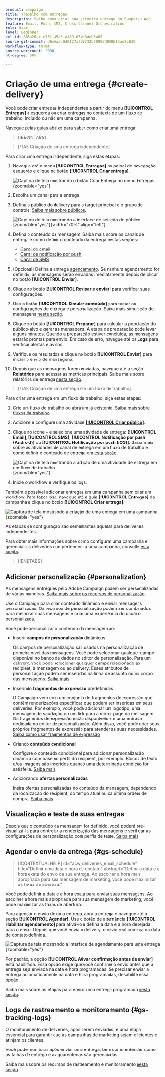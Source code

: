 ```yaml
---
product: campaign
title: Trabalho com entregas
description: Saiba como criar sua primeira entrega no Campaign Web
feature: Email, Push, SMS, Cross Channel Orchestration
role: User
level: Beginner
exl-id: 803a20ac-e75f-45c6-af89-054b84eb3405
source-git-commit: d6c6aac9d9127a770732b709873008613ae8c639
workflow-type: tm+mt
source-wordcount: '930'
ht-degree: 50%

---
```


# Criação de uma entrega {#create-delivery}

Você pode criar entregas independentes a partir do menu **[!UICONTROL Entregas]** à esquerda ou criar entregas no contexto de um fluxo de trabalho, incluído ou não em uma campanha.

Navegue pelas guias abaixo para saber como criar uma entrega:

>[!BEGINTABS]

>[!TAB Criação de uma entrega independente]

Para criar uma entrega independente, siga estas etapas:

1. Navegue até o menu **[!UICONTROL Entregas]** no painel de navegação esquerdo e clique no botão **[!UICONTROL Criar entrega]**.

   ![Captura de tela mostrando o botão Criar Entrega no menu Entregas](assets/create-a-delivery.png){zoomable="yes"}

1. Escolha um canal para a entrega. 
1. Defina o público do delivery para o target principal e o grupo de controle. [Saiba mais sobre públicos](../audience/about-recipients.md).

   ![Captura de tela mostrando a interface de seleção de público](assets/select-audience.png){zoomable="yes"}{width="70%" align="left"}

1. Defina o conteúdo da mensagem. Saiba mais sobre os canais de entrega e como definir o conteúdo da entrega nestas seções:

   * [Canal de email](../email/create-email.md)
   * [Canal de notificação por push](../push/gs-push.md)
   * [Canal de SMS](../sms/create-sms.md)

1. (Opcional) Defina a entrega [agendamento](#gs-schedule). Se nenhum agendamento for definido, as mensagens serão enviadas imediatamente depois de clicar no botão **[!UICONTROL Enviar]**.
1. Clique no botão **[!UICONTROL Revisar e enviar]** para verificar suas configurações.
1. Use o botão **[!UICONTROL Simular conteúdo]** para testar as configurações de entrega e personalização. Saiba mais simulação de mensagens [nesta seção](../preview-test/preview-test.md).
1. Clique no botão **[!UICONTROL Preparar]** para calcular a população do público-alvo e gerar as mensagens. A etapa de preparação pode levar alguns minutos. Quando a preparação estiver concluída, as mensagens estarão prontas para envio. Em caso de erro, navegue até os **Logs** para verificar alertas e avisos.
1. Verifique os resultados e clique no botão **[!UICONTROL Enviar]** para iniciar o envio de mensagens.
1. Depois que as mensagens forem enviadas, navegue até a seção **Relatórios** para acessar as métricas principais. Saiba mais sobre relatórios de entrega [nesta seção](../reporting/delivery-reports.md).

>[!TAB Criação de uma entrega em um fluxo de trabalho]

Para criar uma entrega em um fluxo de trabalho, siga estas etapas:

1. Crie um fluxo de trabalho ou abra um já existente. [Saiba mais sobre fluxos de trabalho](../workflows/gs-workflow-creation.md#gs-workflow-steps)
1. Adicione e configure uma atividade [**[!UICONTROL Criar público]**](../workflows/activities/build-audience.md).
1. Clique no ícone `+` e selecione uma atividade de entrega: **[!UICONTROL Email]**, **[!UICONTROL SMS]**, **[!UICONTROL Notificação por push (Android)]** ou **[!UICONTROL Notificação por push (iOS)]**. Saiba mais sobre as atividades de canal de entrega em um fluxo de trabalho e como definir o conteúdo de entrega em [esta seção](../workflows/activities/channels.md).

   ![Captura de tela mostrando a adição de uma atividade de entrega em um fluxo de trabalho](assets/add-delivery-in-wf.png){zoomable="yes"}

1. Inicie o workflow e verifique os logs.

Também é possível adicionar entregas em uma campanha sem criar um workflow. Para fazer isso, navegue até a guia **[!UICONTROL Entregas]** da campanha e clique no botão **[!UICONTROL Criar entrega]**.

![Captura de tela mostrando a criação de uma entrega em uma campanha](assets/new-campaign-delivery.png){zoomable="yes"}

As etapas de configuração são semelhantes àquelas para deliveries independentes.

Para obter mais informações sobre como configurar uma campanha e gerenciar os deliveries que pertencem a uma campanha, consulte [esta seção](../campaigns/gs-campaigns.md).

>[!ENDTABS]

## Adicionar personalização {#personalization}

As mensagens entregues pelo Adobe Campaign podem ser personalizadas de várias maneiras. [Saiba mais sobre os recursos de personalização](../personalization/gs-personalization.md).

Use o Campaign para criar conteúdo dinâmico e enviar mensagens personalizadas. Os recursos de personalização podem ser combinados para melhorar suas mensagens e criar uma experiência do usuário personalizada.

Você pode personalizar o conteúdo da mensagem ao:

* Inserir **campos de personalização** dinâmicos

  Os campos de personalização são usados na personalização de primeiro nível das mensagens. Você pode selecionar qualquer campo disponível no banco de dados no editor de personalização. Para um delivery, você pode selecionar qualquer campo relacionado ao recipient, à mensagem ou ao delivery. Esses atributos de personalização podem ser inseridos na linha de assunto ou no corpo das mensagens. [Saiba mais](../personalization/personalize.md)

* Inserindo **fragmentos de expressão** predefinidos

  O Campaign vem com um conjunto de fragmentos de expressão que contêm renderizações específicas que podem ser inseridas em seus deliveries. Por exemplo, você pode adicionar um logotipo, uma mensagem de saudação ou um link para a mirror page da mensagem. Os fragmentos de expressão estão disponíveis em uma entrada dedicada no editor de personalização. Além disso, você pode criar seus próprios fragmentos de expressão para atender às suas necessidades. [Saiba como usar fragmentos de expressão](../content/use-expression-fragments.md)

* Criando **conteúdo condicional**

  Configure o conteúdo condicional para adicionar personalização dinâmica com base no perfil do recipient, por exemplo. Blocos de texto e/ou imagens são inseridos quando uma determinada condição for satisfeita. [Saiba mais](../personalization/conditions.md)

* Adicionando **ofertas personalizadas**

  Insira ofertas personalizadas no conteúdo da mensagem, dependendo da localização do recipient, do tempo atual ou da última ordem de compra. [Saiba mais](../msg/offers.md)

## Visualização e teste de suas entregas

Depois que o conteúdo da mensagem for definido, você poderá pré-visualizá-lo para controlar a renderização das mensagens e verificar as configurações de personalização com perfis de teste. [Saiba mais](../preview-test/preview-test.md)

## Agendar o envio da entrega {#gs-schedule}

>[!CONTEXTUALHELP]
>id="acw_deliveries_email_schedule"
>title="Definir uma data e hora de contato"
>abstract="Defina a data e a hora exata do envio da sua entrega. Ao escolher a hora mais apropriada para sua mensagem de marketing, você pode maximizar as taxas de abertura."

Você pode definir a data e a hora exata para enviar suas mensagens. Ao escolher a hora mais apropriada para sua mensagem de marketing, você pode maximizar as taxas de abertura.

Para agendar o envio de uma entrega, abra a entrega e navegue até a seção **[!UICONTROL Agendar]**. Use o botão de alternância **[!UICONTROL Habilitar agendamento]** para ativá-lo e defina a data e a hora desejada para o envio. Depois que você envia o delivery, o envio real começa na data de contato definida.

![Captura de tela mostrando a interface de agendamento para uma entrega](assets/schedule.png){zoomable="yes"}

Por padrão, a opção **[!UICONTROL Ativar confirmação antes de enviar]** está habilitada. Essa opção exige que você confirme o envio antes que a entrega seja enviada na data e hora programadas. Se precisar enviar a entrega automaticamente na data e hora programadas, desabilite essa opção.

Saiba mais sobre as etapas para enviar uma entrega programada [nesta seção](../monitor/prepare-send.md#schedule-the-send).

## Logs de rastreamento e monitoramento {#gs-tracking-logs}

O monitoramento de deliveries, após serem enviados, é uma etapa essencial para garantir que as campanhas de marketing sejam eficientes e atinjam os clientes.

Você pode monitorar após enviar uma entrega, bem como entender como as falhas de entrega e as quarentenas são gerenciadas.

Saiba mais sobre os recursos de rastreamento e monitoramento [nesta seção](../reporting/gs-reports.md).